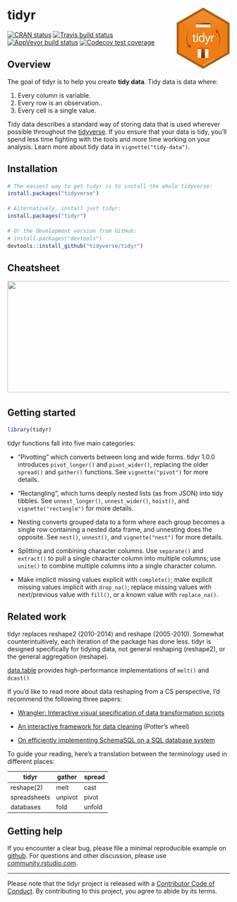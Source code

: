 
<!-- README.md is generated from README.Rmd. Please edit that file -->

# tidyr <a href='https:/tidyr.tidyverse.org'><img src='man/figures/logo.png' align="right" height="139" /></a>

<!-- badges: start -->

[![CRAN
status](https://www.r-pkg.org/badges/version/tidyr)](https://cran.r-project.org/package=tidyr)
[![Travis build
status](https://travis-ci.org/tidyverse/tidyr.svg?branch=master)](https://travis-ci.org/tidyverse/tidyr)
[![AppVeyor build
status](https://ci.appveyor.com/api/projects/status/github/tidyverse/tidyr?branch=master&svg=true)](https://ci.appveyor.com/project/tidyverse/tidyr)
[![Codecov test
coverage](https://codecov.io/gh/tidyverse/tidyr/branch/master/graph/badge.svg)](https://codecov.io/gh/tidyverse/tidyr?branch=master)
<!-- badges: end -->

## Overview

The goal of tidyr is to help you create **tidy data**. Tidy data is data
where:

1.  Every column is variable.
2.  Every row is an observation..
3.  Every cell is a single value.

Tidy data describes a standard way of storing data that is used wherever
possible throughout the [tidyverse](https://tidyverse.org). If you
ensure that your data is tidy, you’ll spend less time fighting with the
tools and more time working on your analysis. Learn more about tidy data
in `vignette("tidy-data")`.

## Installation

``` r
# The easiest way to get tidyr is to install the whole tidyverse:
install.packages("tidyverse")

# Alternatively, install just tidyr:
install.packages("tidyr")

# Or the development version from GitHub:
# install.packages("devtools")
devtools::install_github("tidyverse/tidyr")
```

## Cheatsheet

<a href="https://github.com/rstudio/cheatsheets/blob/master/data-import.pdf"><img src="https://raw.githubusercontent.com/rstudio/cheatsheets/master/pngs/thumbnails/data-import-cheatsheet-thumbs.png" width="630" height="252"/></a>

## Getting started

``` r
library(tidyr)
```

tidyr functions fall into five main categories:

  - “Pivotting” which converts between long and wide forms. tidyr 1.0.0
    introduces `pivot_longer()` and `pivot_wider()`, replacing the older
    `spread()` and `gather()` functions. See `vignette("pivot")` for
    more details.

  - “Rectangling”, which turns deeply nested lists (as from JSON) into
    tidy tibbles. See `unnest_longer()`, `unnest_wider()`, `hoist()`,
    and `vignette("rectangle")` for more details.

  - Nesting converts grouped data to a form where each group becomes a
    single row containing a nested data frame, and unnesting does the
    opposite. See `nest()`, `unnest()`, and `vignette("nest")` for more
    details.

  - Splitting and combining character columns. Use `separate()` and
    `extract()` to pull a single character column into multiple columns;
    use `unite()` to combine multiple columns into a single character
    column.

  - Make implicit missing values explicit with `complete()`; make
    explicit missing values implicit with `drop_na()`; replace missing
    values with next/previous value with `fill()`, or a known value with
    `replace_na()`.

## Related work

tidyr replaces reshape2 (2010-2014) and reshape (2005-2010). Somewhat
counterintuitively, each iteration of the package has done less. tidyr
is designed specifically for tidying data, not general reshaping
(reshape2), or the general aggregation (reshape).

[data.table](http://r-datatable.com/) provides high-performance
implementations of `melt()` and `dcast()`

If you’d like to read more about data reshaping from a CS perspective,
I’d recommend the following three papers:

  - [Wrangler: Interactive visual specification of data transformation
    scripts](http://vis.stanford.edu/papers/wrangler)

  - [An interactive framework for data
    cleaning](https://www.eecs.berkeley.edu/Pubs/TechRpts/2000/CSD-00-1110.pdf)
    (Potter’s wheel)

  - [On efficiently implementing SchemaSQL on a SQL database
    system](https://www.vldb.org/conf/1999/P45.pdf)

To guide your reading, here’s a translation between the terminology used
in different places:

| tidyr        | gather  | spread |
| ------------ | ------- | ------ |
| reshape(2)   | melt    | cast   |
| spreadsheets | unpivot | pivot  |
| databases    | fold    | unfold |

## Getting help

If you encounter a clear bug, please file a minimal reproducible example
on [github](https://github.com/tidyverse/tidyr/issues). For questions
and other discussion, please use
[community.rstudio.com](https://community.rstudio.com/).

-----

Please note that the tidyr project is released with a [Contributor Code
of Conduct](https://tidyr.tidyverse.org/CODE_OF_CONDUCT.html). By
contributing to this project, you agree to abide by its terms.
